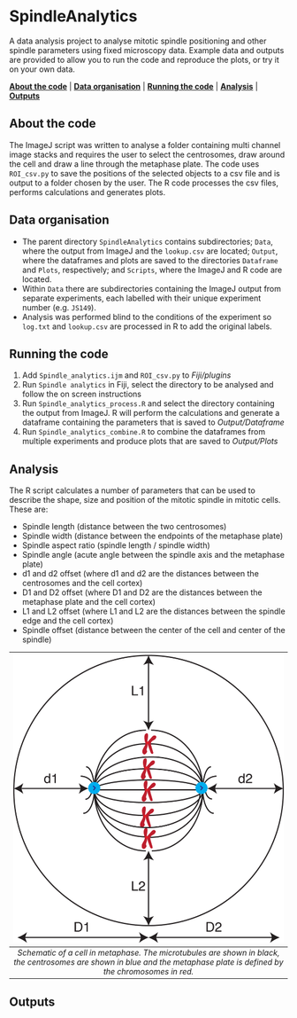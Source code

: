 # SpindleAnalytics

A data analysis project to analyse mitotic spindle positioning and other spindle parameters using fixed microscopy data. Example data and outputs are provided to allow you to run the code and reproduce the plots, or try it on your own data. 

[**About the code**](#about-the-code) | [**Data organisation**](#data-organisation) | [**Running the code**](#running-the-code) | [**Analysis**](#analysis) | [**Outputs**](#outputs)

## About the code

The ImageJ script was written to analyse a folder containing multi channel image stacks and requires the user to select the centrosomes, draw around the cell and draw a line through the metaphase plate. The code uses `ROI_csv.py` to save the positions of the selected objects to a csv file and is output to a folder chosen by the user. The R code processes the csv files, performs calculations and generates plots. 

## Data organisation 

* The parent directory `SpindleAnalytics` contains subdirectories; `Data`, where the output from ImageJ and the `lookup.csv` are located; `Output`, where the dataframes and plots are saved to the directories `Dataframe` and `Plots`, respectively; and `Scripts`, where the ImageJ and R code are located. 
* Within `Data` there are subdirectories containing the ImageJ output from separate experiments, each labelled with their unique experiment number (e.g. `JS149`). 
* Analysis was performed blind to the conditions of the experiment so `log.txt` and `lookup.csv` are processed in R to add the original labels.

## Running the code

1. Add `Spindle_analytics.ijm` and `ROI_csv.py` to *Fiji/plugins*
2. Run `Spindle analytics` in Fiji, select the directory to be analysed and follow the on screen instructions
3. Run `Spindle_analytics_process.R` and select the directory containing the output from ImageJ. R will perform the calculations and generate a dataframe containing the parameters that is saved to *Output/Dataframe*
4. Run `Spindle_analytics_combine.R` to combine the dataframes from multiple experiments and produce plots that are saved to *Output/Plots*

## Analysis

The R script calculates a number of parameters that can be used to describe the shape, size and position of the mitotic spindle in mitotic cells. These are:

* Spindle length (distance between the two centrosomes)
* Spindle width (distance between the endpoints of the metaphase plate)
* Spindle aspect ratio (spindle length / spindle width)
* Spindle angle (acute angle between the spindle axis and the metaphase plate)
* d1 and d2 offset (where d1 and d2 are the distances between the centrosomes and the cell cortex)
* D1 and D2 offset (where D1 and D2 are the distances between the metaphase plate and the cell cortex)
* L1 and L2 offset (where L1 and L2 are the distances between the spindle edge and the cell cortex)
* Spindle offset (distance between the center of the cell and center of the spindle)

| ![Schematic of mitotic cell](Example/metaphase_cell.png) 
|:--:|
| *Schematic of a cell in metaphase. The microtubules are shown in black, the centrosomes are shown in blue and the metaphase plate is defined by the chromosomes in red.* |


## Outputs
